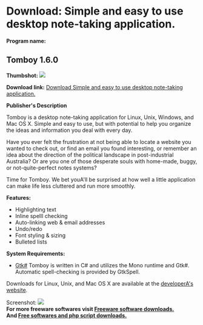 # Download: Simple and easy to use desktop note-taking application.

**Program name:**

## Tomboy 1.6.0

  
**Thumbshot:** ![](http://www.freewarefiles.com/screenshot/tomboy12_md.jpg)   
  
**Download link:** [Download Simple and easy to use desktop note-taking application.](http://freesoftwares.boysofts.com/Tomboy_program_57283.html)  
  


**Publisher's Description**  
  


Tomboy is a desktop note-taking application for Linux, Unix, Windows, and Mac OS X. Simple and easy to use, but with potential to help you organize the ideas and information you deal with every day. 

Have you ever felt the frustration at not being able to locate a website you wanted to check out, or find an email you found interesting, or remember an idea about the direction of the political landscape in post-industrial Australia? Or are you one of those desperate souls with home-made, buggy, or not-quite-perfect notes systems?

Time for Tomboy. We bet youA'll be surprised at how well a little application can make life less cluttered and run more smoothly.

**Features:**

  * Highlighting text 
  * Inline spelll checking 
  * Auto-linking web & email addresses 
  * Undo/redo 
  * Font styling & sizing 
  * Bulleted lists 

**System Requirements:**

  * [Gtk#](http://www.mono-project.com/GtkSharp)
Tomboy is written in C# and utilizes the Mono runtime and Gtk#. Automatic spell-checking is provided by GtkSpell. 

Downloads for Linux, Unix, and Mac OS X are available at the [developerA's website](http://projects.gnome.org/tomboy/).

  
  
Screenshot: ![](http://www.freewarefiles.com/screenshot/tomboy12.jpg)   
**For more freeware softwares visit [Freeware software downloads.](http://freesoftwares.boysofts.com/)**   
**And [Free softwares and php script downloads.](http://www.boysofts.com/)**
